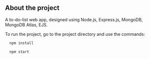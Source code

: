 ## About the project
A to-do-list web app, designed using Node.js, Express.js, MongoDB, MongoDB Atlas, EJS.

To run the project, go to the project directory and use the commands:

```bash
  npm install
```
```bash
  npm start
```
